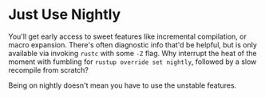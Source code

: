 # Just Use Nightly

You'll get early access to sweet features like incremental compilation, or macro expansion.
There's often diagnostic info that'd be helpful, but is only available via invoking `rustc` with some `-Z` flag.
Why interrupt the heat of the moment with fumbling for `rustup override set nightly`, followed by a slow recompile from scratch?

Being on nightly doesn't mean you have to use the unstable features.
